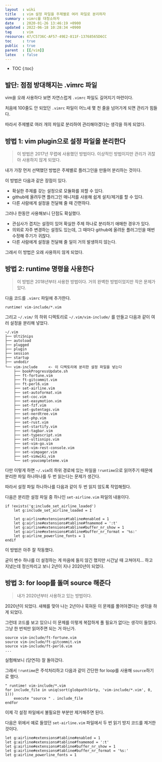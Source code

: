 ```yaml
---
layout  : wiki
title   : vim 설정 파일을 주제별로 여러 파일로 분리하자
summary : vimrc를 대청소하자
date    : 2020-01-26 13:46:19 +0900
updated : 2022-06-18 10:28:34 +0900
tag     : vim
resource: 47/C5736C-AF57-49E2-811F-13768565D6CC
toc     : true
public  : true
parent  : [[/vim]]
latex   : false
---
```

* TOC
{:toc}

## 발단: 점점 방대해지는 .vimrc 파일

vim을 오래 사용하다 보면 자연스럽게 `.vimrc` 파일도 길어지기 마련이다.

처음에 100줄도 안 되었던 `.vimrc` 파일이 어느새 몇 천 줄을 넘어가게 되면 관리가 힘들다.

따라서 주제별로 여러 개의 파일로 분리하여 관리해야겠다는 생각을 하게 되었다.

## 방법 1: vim plugin으로 설정 파일을 분리한다

> 이 방법은 2017년 무렵에 사용했던 방법이다. 이상적인 방법이지만 관리가 귀찮아 사용하지 않게 되었다.

내가 가장 먼저 선택했던 방법은 주제별로 플러그인을 만들어 분리하는 것이다.

이 방법은 다음과 같은 장점이 있다.

* 확실한 주제를 갖는 설정으로 모듈화를 꾀할 수 있다.
* github에 올려두면 플러그인 매니저를 사용해 쉽게 설치/제거를 할 수 있다.
* 다른 사람에게 설정을 전달해 줄 때 간편하다.

그러나 한동안 사용해보니 단점도 확실했다.

* 관심사가 겹치는 설정이 있어 확실한 주제 하나로 분리하기 애매한 경우가 있다.
* 의외로 자주 변경하는 설정도 있는데, 그 때마다 github에 올려둔 플러그인을 매번 수정해 주기가 귀찮다.
* 다른 사람에게 설정을 전달해 줄 일이 거의 발생하지 않는다.

그래서 이 방법은 오래 사용하지 않게 되었다.

## 방법 2: runtime 명령을 사용한다

> 이 방법은 2018년부터 사용한 방법이다. 거의 완벽한 방법이었지만 작은 문제가 있다.

다음 코드를 `.vimrc` 파일에 추가한다.

```viml
runtime! vim-include/*.vim
```

그리고 `~/.vim/` 의 하위 디렉토리로 `~/.vim/vim-include/` 를 만들고 다음과 같이 여러 설정을 분리해 넣었다.

```text
~/.vim
├── UltiSnips
├── autoload
├── plugged
├── plugin
├── session
├── startup
├── undodir
└── vim-include     <- 이 디렉토리에 분리한 설정 파일을 넣는다
    ├── bookProgressUpdate.sh
    ├── ft-fortune.vim
    ├── ft-gitcommit.vim
    ├── ft-perl6.vim
    ├── set-airline.vim
    ├── set-autoformat.vim
    ├── set-coc.vim
    ├── set-easymotion.vim
    ├── set-fzf.vim
    ├── set-gutentags.vim
    ├── set-nerdtree.vim
    ├── set-php.vim
    ├── set-rust.vim
    ├── set-startify.vim
    ├── set-tagbar.vim
    ├── set-typescript.vim
    ├── set-ultisnips.vim
    ├── set-vim-go.vim
    ├── set-vim-rest-console.vim
    ├── set-vimpager.vim
    ├── set-vimwiki.vim
    └── set-youcompleteme.vim
```

다만 이렇게 하면 `~/.vim`의 하위 경로에 있는 파일을 `!runtime`으로 읽어주기 때문에 분리한 파일 하나하나를 두 번 읽는다는 문제가 생긴다.

따라서 설정 파일 하나하나를 다음과 같이 두 번 읽지 않도록 작업해줬다.

다음은 분리한 설정 파일 중 하나인 `set-airline.vim` 파일의 내용이다.

```viml
if !exists('g:include_set_airline_loaded')
    let g:include_set_airline_loaded = 1

    let g:airline#extensions#tabline#enabled = 1
    let g:airline#extensions#tabline#fnamemod = ':t'
    let g:airline#extensions#tabline#buffer_nr_show = 1
    let g:airline#extensions#tabline#buffer_nr_format = '%s:'
    let g:airline_powerline_fonts = 1
endif
```

이 방법은 아주 잘 작동했다.

굳이 변수 하나를 더 설정하는 게 마음에 들지 않긴 했지만 시간날 때 고쳐야지... 하고 지냈는데 정신차리고 보니 2년이 지나 2020년이 되었다.

## 방법 3: for loop를 돌며 source 해준다

> 내가 2020년부터 사용하고 있는 방법이다.

2020년이 되었다. 새해를 맞아 나는 2년이나 묵혀둔 이 문제를 풀어야겠다는 생각을 하게 되었다.

그런데 코드를 보고 있으니 이 문제를 이렇게 복잡하게 풀 필요가 없다는 생각이 들었다. 그냥 한 번씩만 읽어주면 되는 거 아닌가.

```viml
source vim-include/ft-fortune.vim
source vim-include/ft-gitcommit.vim
source vim-include/ft-perl6.vim
...
```

실험해보니 (당연히) 잘 돌아갔다.

그래서 `!runtime`은 주석처리하고 다음과 같이 간단한 for loop를 사용해 `source`하기로 했다.

```viml
" runtime! vim-include/*.vim
for include_file in uniq(sort(globpath(&rtp, 'vim-include/*.vim', 0, 1)))
    execute "source " . include_file
endfor
```

이제 각 설정 파일에서 불필요한 부분만 제거해주면 된다.

다음은 위에서 예로 들었던 `set-airline.vim` 파일에서 두 번 읽기 방지 코드를 제거한 것이다.

```viml
let g:airline#extensions#tabline#enabled = 1
let g:airline#extensions#tabline#fnamemod = ':t'
let g:airline#extensions#tabline#buffer_nr_show = 1
let g:airline#extensions#tabline#buffer_nr_format = '%s:'
let g:airline_powerline_fonts = 1
```

